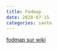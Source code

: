 ```yaml
--- 
title: Fodmap
date: 2020-07-15
categories: sante
---
```


[fodmap sur wiki](https://en.m.wikipedia.org/wiki/FODMAP)